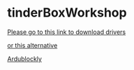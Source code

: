 # tinderBoxWorkshop

[Please go to this link to download drivers](https://www.silabs.com/products/development-tools/software/usb-to-uart-bridge-vcp-drivers)


[or this alternative](https://www.pjrc.com/teensy/td_download.html)

[Ardublockly](https://ardublockly.embeddedlog.com/demo/index.html)
